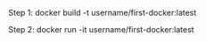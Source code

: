 Step 1:
docker build -t username/first-docker:latest

Step 2: 
docker run -it username/first-docker:latest
